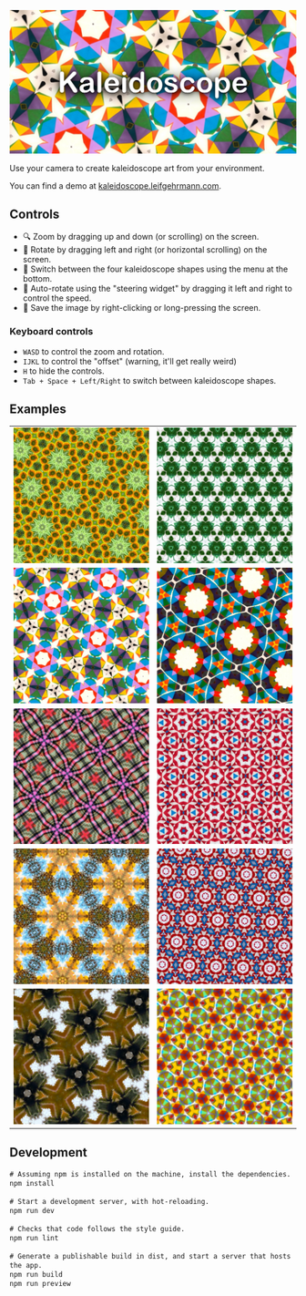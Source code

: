 ![kaleidoscope](./kaleidoscope.png)

Use your camera to create kaleidoscope art from your environment.

You can find a demo at [kaleidoscope.leifgehrmann.com](https://kaleidoscope.leifgehrmann.com/).

## Controls

* 🔍 Zoom by dragging up and down (or scrolling) on the screen.
* 🔄 Rotate by dragging left and right (or horizontal scrolling) on the screen.
* 🔼 Switch between the four kaleidoscope shapes using the menu at the bottom.
* 🎠 Auto-rotate using the "steering widget" by dragging it left and right to control the speed.
* 💾 Save the image by right-clicking or long-pressing the screen.

### Keyboard controls

* `WASD` to control the zoom and rotation.
* `IJKL` to control the "offset" (warning, it'll get really weird)
* `H` to hide the controls.
* `Tab + Space + Left/Right` to switch between kaleidoscope shapes. 

## Examples

|                                                                                                                          |                                                                                     |
|--------------------------------------------------------------------------------------------------------------------------|-------------------------------------------------------------------------------------|
| ![A kaileidoscope of a sunflower](./public/kaleidoscope-1.jpg)                                                           | ![A kaileidoscope of white and green textiles](./public/kaleidoscope-2.jpg)         |
| ![A kaileidoscope of some colourful geometric shapes](./public/kaleidoscope-3.jpg)                                       | ![A kaileidoscope of some colourful geometric shapes](./public/kaleidoscope-4.jpg)  |
| ![A kaileidoscope of Tartan pattern](./public/kaleidoscope-5.jpg)                                                        | ![A kaileidoscope of red, white, and blue textiles](./public/kaleidoscope-6.jpg)    |
| ![A kaileidoscope of an autumn landscape scene with small leafy branches in the foreground](./public/kaleidoscope-7.jpg) | ![A kaileidoscope of red, white, and blue textiles](./public/kaleidoscope-8.jpg)    |
| ![A kaileidoscope of a cactus](./public/kaleidoscope-9.jpg)                                                              | ![A kaileidoscope of some colourful geometric shapes](./public/kaleidoscope-10.jpg) |

## Development

```
# Assuming npm is installed on the machine, install the dependencies.
npm install

# Start a development server, with hot-reloading.
npm run dev

# Checks that code follows the style guide.
npm run lint

# Generate a publishable build in dist, and start a server that hosts the app.
npm run build
npm run preview
```
